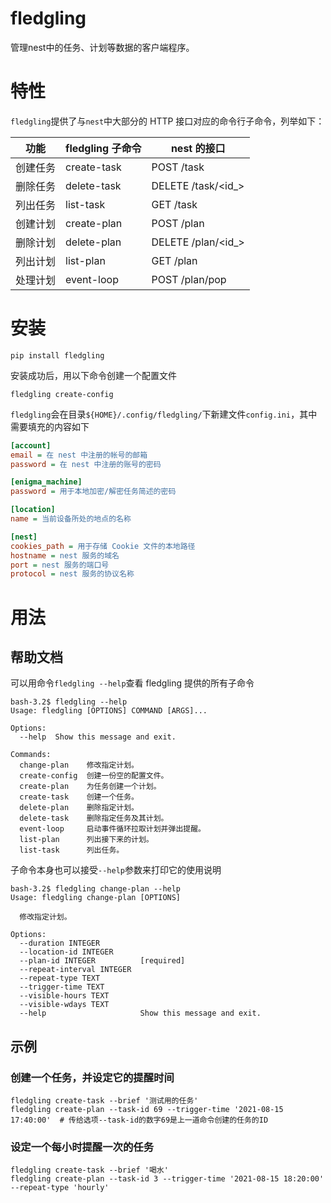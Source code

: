 # fledgling

管理nest中的任务、计划等数据的客户端程序。

# 特性

`fledgling`提供了与`nest`中大部分的 HTTP 接口对应的命令行子命令，列举如下：

| 功能|fledgling 子命令 | nest 的接口 |
|-|-|-|
|创建任务|create-task|POST /task|
|删除任务|delete-task|DELETE /task/<id_>|
|列出任务|list-task|GET /task|
|创建计划|create-plan|POST /plan|
|删除计划|delete-plan|DELETE /plan/<id_>|
|列出计划|list-plan|GET /plan|
|处理计划|event-loop| POST /plan/pop |

# 安装

```shell
pip install fledgling
```

安装成功后，用以下命令创建一个配置文件

```shell
fledgling create-config
```

`fledgling`会在目录`${HOME}/.config/fledgling/`下新建文件`config.ini`，其中需要填充的内容如下

```ini
[account]
email = 在 nest 中注册的帐号的邮箱
password = 在 nest 中注册的账号的密码

[enigma_machine]
password = 用于本地加密/解密任务简述的密码

[location]
name = 当前设备所处的地点的名称

[nest]
cookies_path = 用于存储 Cookie 文件的本地路径
hostname = nest 服务的域名
port = nest 服务的端口号
protocol = nest 服务的协议名称
```

# 用法

## 帮助文档

可以用命令`fledgling --help`查看 fledgling 提供的所有子命令

```shell
bash-3.2$ fledgling --help
Usage: fledgling [OPTIONS] COMMAND [ARGS]...

Options:
  --help  Show this message and exit.

Commands:
  change-plan    修改指定计划。
  create-config  创建一份空的配置文件。
  create-plan    为任务创建一个计划。
  create-task    创建一个任务。
  delete-plan    删除指定计划。
  delete-task    删除指定任务及其计划。
  event-loop     启动事件循环拉取计划并弹出提醒。
  list-plan      列出接下来的计划。
  list-task      列出任务。
```

子命令本身也可以接受`--help`参数来打印它的使用说明

```shell
bash-3.2$ fledgling change-plan --help
Usage: fledgling change-plan [OPTIONS]

  修改指定计划。

Options:
  --duration INTEGER
  --location-id INTEGER
  --plan-id INTEGER          [required]
  --repeat-interval INTEGER
  --repeat-type TEXT
  --trigger-time TEXT
  --visible-hours TEXT
  --visible-wdays TEXT
  --help                     Show this message and exit.
```

## 示例

### 创建一个任务，并设定它的提醒时间

```shell
fledgling create-task --brief '测试用的任务'
fledgling create-plan --task-id 69 --trigger-time '2021-08-15 17:40:00'  # 传给选项--task-id的数字69是上一道命令创建的任务的ID
```

### 设定一个每小时提醒一次的任务

```shell
fledgling create-task --brief '喝水'
fledgling create-plan --task-id 3 --trigger-time '2021-08-15 18:20:00' --repeat-type 'hourly'
```

